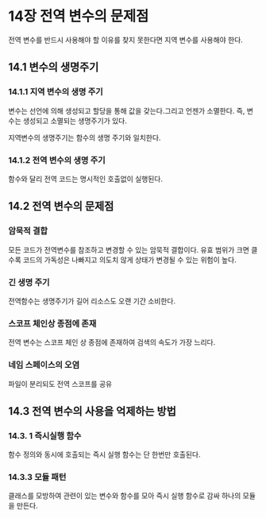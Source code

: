 # 14장 전역 변수의 문제점

전역 변수를 반드시 사용해야 할 이유를 찾지 못한다면 지역 변수를 사용해야 한다.

## 14.1 변수의 생명주기

### 14.1.1 지역 변수의 생명 주기

변수는 선언에 의해 생성되고 할당을 통해 값을 갖는다.그리고 언젠가 소멸한다.
즉, 변수는 생성되고 소멸되는 생명주기가 있다.

지역변수의 생명주기는 함수의 생명 주기와 일치한다.

### 14.1.2 전역 변수의 생명 주기
함수와 달리 전역 코드는 명시적인 호출없이 실행된다.

## 14.2 전역 변수의 문제점

### 암묵적 결합

모든 코드가 전역변수를 참조하고 변경할 수 있는 암묵적 결합이다.
유효 범위가 크면 클수록 코드의 가독성은 나빠지고 의도치 않게 상태가 변경될 수 있는 위험이 높다.

### 긴 생명 주기
전역함수는 생명주기가 길어 리소스도 오랜 기간 소비한다.

### 스코프 체인상 종점에 존재

전역 변수는 스코프 체인 상 종점에 존재하여 검색의 속도가 가장 느리다.

### 네임 스페이스의 오염

파일이  분리되도 전역 스코프를 공유

## 14.3 전역 변수의 사용을 억제하는 방법

### 14.3. 1 즉시실행 함수 
함수 정의와 동시에 호출되는 즉시 실행 함수는 단 한번만 호출된다.

### 14.3.3 모듈 패턴

클래스를 모방하여 관련이 있는 변수와 함수를 모아 즉시 실행 함수로 감싸 하나의 모듈을 만든다.